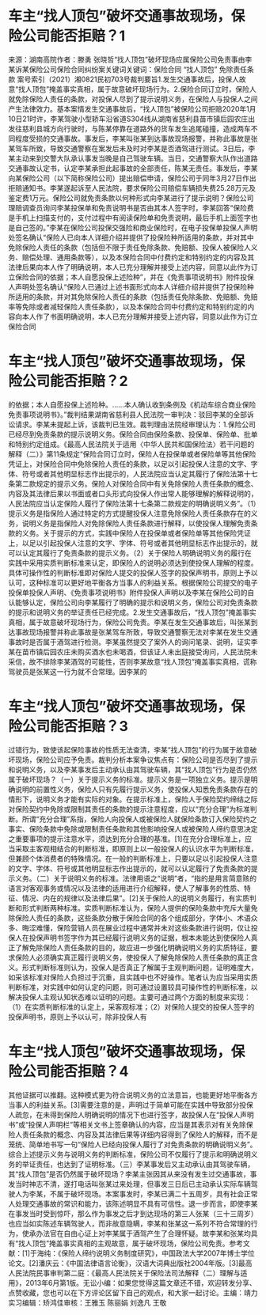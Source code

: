# 车主“找人顶包”破坏交通事故现场，保险公司能否拒赔？1

来源：湖南高院作者：滕勇 张晓哲“找人顶包”破坏现场应属保险公司免责事由李某诉某保险公司保险合同纠纷案关键词关键词：保险合同   “找人顶包”   免除责任条款 案号索引（2021）湘0821民初703号裁判要旨1.发生交通事故后，投保人故意“找人顶包”掩盖事实真相，属于故意破坏现场行为。2.保险合同订立时，保险人就免除保险人责任的条款，对投保人尽到了提示说明义务，在保险人与投保人之间产生法律效力。基本案情发生交通事故后，“找人顶包”被保险公司拒赔2020年1月10日21时许，李某驾驶小型轿车沿省道S304线从湖南省慈利县苗市镇后园农庄出发往慈利县城方向行驶时，与陈某停靠在道路外的货车发生追尾碰撞，造成两车不同程度受损的交通事故。事发后，李某叫张某到达事故现场报警，并称此事故是张某驾车所致，导致交通警察在案发后未及时对李某是否酒驾进行测试。3日后，李某主动来到交警大队承认事发当晚是自己驾驶车辆。当日，交通警察大队作出道路交通事故认定书，认定李某承担此起事故的全部责任，陈某无责任。事发后，李某向某保险公司（以下简称保险公司）提出赔偿申请，保险公司于同年3月27日作出拒赔通知书。李某遂起诉至人民法院，要求保险公司赔偿车辆损失费25.28万元及鉴定费1万元。保险公司就免责条款以何种形式向李某进行了提示说明？保险公司理赔调查员询问李某投保单和免责说明书是否由其本人签字时，李某回答“保险费是手机上扫描支付的，支付过程中有阅读保险单和免责说明，最后手机上面签字也是自己签的。”李某在保险公司投保交强险和商业保险时，在电子投保单投保人声明处签名确认“保险人已向本人详细介绍并提供了投保险种所适用的条款，并对其中免除保险人责任的条款（包括但不限于责任免除条款、免赔额、投保人被保险人义务、赔偿处理、通用条款等），以及本保险合同中付费约定和特别约定的内容及其法律后果向本人作了明确说明，本人已充分理解并接受上述内容，同意以此作为订立保险合同的依据；本人自愿投保上述险种”，并在《免责事项说明书》附件投保人声明处签名确认“保险人已通过上述书面形式向本人详细介绍并提供了投保险种所适用的条款，并对其免除保险人责任的条款（包括责任免除条款、免赔额、免赔率等免除或者减轻保险人责任条款），以及本保险合同中付费约定和特别约定的内容向本人作了书面明确说明，本人已充分理解并接受上述内容，同意以此作为订立保险合同

# 车主“找人顶包”破坏交通事故现场，保险公司能否拒赔？2

的依据；本人自愿投保上述险种。……本人确认收到条例及《机动车综合商业保险免责事项说明书》。”裁判结果湖南省慈利县人民法院一审判决：驳回李某的全部诉讼请求。李某未提起上诉，该裁判已生效。裁判理由法院经审理认为：1.保险公司已经尽到免责条款的提示说明义务。保险合同由保险条款、投保单、保险单、批单和特别约定组成。《最高人民法院关于适用〈中华人民共和国保险法〉若干问题的解释（二）》第11条规定“保险合同订立时，保险人在投保单或者保险单等其他保险凭证上，对保险合同中免除保险人责任的条款，以足以引起投保人注意的文字、字体、符号或者其他明显标志作出提示的，人民法院应当认定其履行了保险法第十七条第二款规定的提示义务。保险人对保险合同中有关免除保险人责任条款的概念、内容及其法律后果以书面或者口头形式向投保人作出常人能够理解的解释说明的，人民法院应当认定保险人履行了保险法第十七条第二款规定的明确说明义务”。（1）提示义务是指保险人通过特定的方式提醒投保人注意免除保险人责任条款存在的义务，说明义务是指保险人对免除保险人责任条款进行解释，以使投保人理解免责条款的义务。关于提示的方式，实践中保险人在投保单或者保险单等其他保险凭证上，以足以引起投保人注意的文字、字体、符号或者其他明显标志作出提示的，就可以认定其履行了免责条款的提示义务。（2）关于保险人明确说明义务的履行在实践中采用实质判断标准来认定，即保险人的说明必须达到使投保人理解的程度。具体可操作性的判断标准即对保险人提交的投保人签字的投保声明书，原则上予以认可，这种标准可以更好地平衡各方当事人的利益关系。根据保险公司提交的电子投保单投保人声明、《免责事项说明书》附件投保人声明以及李某在保险公司的自认能够认定，保险公司向李某履行了明确的提示和说明义务，保险公司对免责条款的提示和说明义务的举证责任已经完成。2.发生交通事故后，“找人顶包”掩盖事实真相，属于故意破坏现场行为，保险公司免责。李某在发生交通事故后，叫张某到达事故现场报警并称此事故是张某驾车所致，导致交通警察无法对李某在发生交通事故时是否属于酒驾进行检测。李某虽然提交了案外人的询问笔录、说明，证实李某在苗市镇后园农庄未购买酒水也未喝酒，但该证人未出庭接受询问，人民法院未采信，故不排除李某酒驾的可能性，否则李某故意“找人顶包”掩盖事实真相，谎称驾驶员是张某这一行为就不合常理。因李某的

# 车主“找人顶包”破坏交通事故现场，保险公司能否拒赔？3

过错行为，致使该起保险事故的性质无法查清，李某“找人顶包”的行为属于故意破坏现场，保险公司应予免责。裁判分析本案争议焦点有：保险公司是否尽到了提示和说明义务，以及李某事发后主动承认由其驾驶车辆，其“找人顶包”行为是否仍然属于破坏现场？（一）关于提示义务的标准。提示义务是一项独立义务。提示是明确说明的前置性义务，保险人只有先履行提示义务，使投保人知悉免责条款存在的情形下，说明义务才能有实际的对象。在提示标准上，保险人于保险契约缔结之际对保险契约中免除或限制其责任的条款的提示注意程度，应以“充分合理”为标准判断。所谓“充分合理”系指，保险人向投保人或被保险人就保险条款订入保险契约之事实、保险条款中免除或限制责任条款和其他影响投保人或被保险人缔约意思决定之重要事项的提示注意水平，须达到充分合理的基准。[1]在充分合理标准上，应当采取主客观相结合的判断标准，即原则上以一般投保人的认识水平为判断标准，但兼顾个体消费者的特殊情况。在一般的判断标准上，只要以足以引起投保人注意的文字、字体、符号或其他明显标志作出提示的，就可以认定履行了免责条款的提示义务。（二）关于说明义务的标准。法律用语之“说明”者，“指的是用言简意赅的语言对客观事务或情况以及法律的适用进行介绍解释，使人了解事务的性质、特征、情况、内在的规律以及法律后果”。[2]关于保险人的说明义务履行，有实质判断和形式判断两种标准。实质判断标准认为，保险人提供的保险条款中充斥大量免除保险人责任的条款，这些条款分散于保险合同的各个组成部分，字体小、术语众多、晦涩难懂，保险营销人员在展业过程中通常并未对这些条款进行说明，仅让投保人在投保声明书签字作为其已经履行说明义务的证据，根本未能达到使保险人真正了解免除保险人责任条款的目的，故应进一步强化明确说明义务的实质特征，要求保险人必须确实真正履行说明义务，使投保人了解免除保险人责任条款的真正含义。形式判断标准则认为，投保人是否真正了解属于主观判断问题，证明难度大，如采该标准对保险人负担过于沉重，且实践中也不好操作。笔者认为应当采用实质判断标准，对实践中如何认定的问题，则可通过设置较具可操作性的判断标准，以解决投保人主观认知状态难以证明的问题。主要可通过两个方面的制度来实现：（1）在实质判断标准的认定上，采客观标准；（2）对保险人提交的投保人签字的投保声明书，原则上予以认可，除非投保人有

# 车主“找人顶包”破坏交通事故现场，保险公司能否拒赔？4

其他证据可以推翻。这种模式更为符合说明义务的立法意旨，也能更好地平衡各方当事人的利益关系。[3]需要注意的是，声明过于简单可能在实践中导致部分投保人疏忽，在未得到保险人明确说明的情况下也进行签字，故投保人在“投保人声明书”或“投保人声明栏”等相关文书上签章确认的内容，应当是其表示对有关免除保险人责任条款的概念、内容及其法律后果等详细内容得到了保险人的解释，而不是笼统、简单地书写一句“保险人已经向投保人履行了对免责条款的明确说明义务”。综合上述提示义务与说明义务的判断标准，保险公司不仅履行了提示和明确说明义务的举证责任，也达到了证明标准。（三）李某事发后又主动承认由其驾驶车辆，其“找人顶包”是否仍然属于破坏现场？李某主张因其从来没有发生过交通事故，事发当时神志不清，遂打电话叫张某过来处理，但事发三日后已主动承认实际车辆驾驶人为李某，不属于破坏现场。本案事发时，李某已满二十五周岁，具有社会正常人处理交通事故的常识和能力，该陈述明显不具有可信性。退一步而言，即使李某在事发当时受到惊吓，那么作为事发之后才到达现场的第三人张某（三十三周岁）也应当如实陈述车辆驾驶人，而非故意隐瞒，李某和张某这一系列不符合常理的行为，使承办法官在自由心证上对李某属于酒驾产生了合理怀疑。故李某和张某均具有“找人顶包”掩盖事实真相的主观故意，属于破坏现场，保险公司免责。参考文献：[1]于海纯：《保险人缔约说明义务制度研究》，中国政法大学2007年博士学位论文。[2]潘庆云：《中国法律语言论衡》，汉语大词典出版社2004年版。[3]最高人民法院民事审判第二庭：《最高人民法院关于保险法司法解释（二）理解与适用》，2013年6月第1版。无讼小编：如果您觉得这篇文章还不错，欢迎转发分享、点赞收藏，您也可以在下方评论区留下自己的观点，和大家一起讨论。主编：靖力实习编辑：矫鸿佳审核：王雅玉 陈丽娟 刘逸凡 王敬


